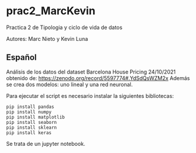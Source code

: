 # prac2_MarcKevin
Practica 2 de Tipologia y ciclo de vida de datos

Autores: Marc Nieto y Kevin Luna

## Español
Análisis de los datos del dataset Barcelona House Pricing 24/10/2021 obtenido de: https://zenodo.org/record/5597774#.YdSdQsWZM2x
Además se crea dos modelos: uno lineal y una red neuronal.

Para ejecutar el script es necesario instalar la siguientes bibliotecas:
```
pip install pandas
pip install numpy
pip install matplotlib 
pip install seaborn
pip install sklearn
pip install keras

```

Se trata de un jupyter notebook.

